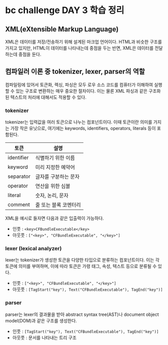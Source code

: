 # bc challenge DAY 3 학습 정리

## XML(eXtensible Markup Language)

XML은 데이터를 저장/전송하기 위해 설계된 마크업 언어이다. HTML과 비슷한 구조를 가지고 있지만, HTML이 데이터를 나타내는데 중점을 두는 반면, XML은 데이터를 전달하는데 중점을 둔다.

## 컴파일러 이론 중 tokenizer, lexer, parser의 역할

컴파일링에 있어서 토큰화, 렉싱, 파싱은 모두 로우 소스 코드를 컴퓨터가 이해하여 실행할 수 있는 구조로 변환하는 매우 중요한 절차이다. 이는 물론 XML 파싱과 같은 구조화된 텍스트의 처리에 대해서도 적용할 수 있다.

### tokenizer

tokenizer는 입력값을 여러 토큰으로 나누는 컴포넌트이다. 이때 토큰이란 의미를 가지는 가장 작은 유닛으로, 여기에는 keywords, identifiers, operators, literals 등이 포함된다.

| 토큰       | 설명                  |
| ---------- | --------------------- |
| identifier | 식별하기 위한 이름    |
| keyword    | 미리 지정한 예약어    |
| separator  | 글자를 구분하는 문자  |
| operator   | 연산을 위한 심볼      |
| literal    | 숫자, 논리, 문자      |
| comment    | 줄 또는 블록 코멘터리 |

XML을 예시로 들자면 다음과 같은 입출력이 가능하다.

- 인풋 : `<key>CFBundleExecutable</key>`
- 아웃풋 : `["<key>", "CFBundleExecutable", "</key>"]`

### lexer (lexical analyzer)

lexer는 tokenizer가 생성한 토큰을 다양한 타입으로 분류하는 컴포넌트이다. 이는 각 토큰에 의미를 부여하며, 이에 따라 토큰은 가령 태그, 속성, 텍스트 등으로 분류될 수 있다.

- 인풋 : `["<key>", "CFBundleExecutable", "</key>"]`
- 아웃풋 : `[TagStart("key"), Text("CFBundleExecutable"), TagEnd("key")]`

### parser

parser는 lexer의 결과물을 받아 abstract syntax tree(AST)나 document object model(DOM)과 같은 구조를 생성한다.

- 인풋 : `[TagStart("key"), Text("CFBundleExecutable"), TagEnd("key")]`
- 아웃풋 : 문서를 나타내는 트리 구조

